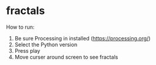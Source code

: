 # fractals

How to run:
1. Be sure Processing in installed (https://processing.org/)
2. Select the Python version
3. Press play
4. Move curser around screen to see fractals
